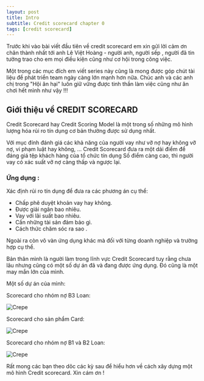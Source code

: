 ```yaml
---
layout: post
title: Intro
subtitle: Credit scorecard chapter 0
tags: [credit scorecard]
---
```



Trước khi vào bài viết đầu tiên về credit scorecard em xin gửi lời cảm ơn chân thành nhất tới anh Lê Việt Hoàng - 
người anh, người sếp , người đã tin tưởng trao cho em mọi điều kiện cũng như cơ hội trong công việc. 

Một trong các mục đích em viết series này cũng là mong được góp chút tài liệu để phát triển team ngày 
càng lớn mạnh hơn nữa. Chúc anh và các anh chị trong "Hội ăn hại" luôn giữ vững được tinh thần làm việc cũng 
như ăn chơi hết mình như vậy !!!


## Giới thiệu về CREDIT SCORECARD

Credit Scorecard hay Credit Scoring Model là một trong số những mô hình lượng 
hóa rủi ro tín dụng cơ bản thường được sử dụng nhất.

Với mục đính đánh giá các khả năng của người vay như vỡ nợ hay không vỡ nợ, vi phạm luật hay không, ... 
Credit Scorecard đưa ra một dải điểm để đáng giá tệp khách hàng của tổ chức tín dụng
Số điểm càng cao, thì người vay có xác suất vỡ nợ càng thấp và ngược lại.

### Ứng dụng :

Xác định rủi ro tín dụng để đưa ra các phương án cụ thể:

  - Chấp phê duyệt khoản vay hay không.
  - Được giải ngân bao nhiêu.
  - Vay với lãi suất bao nhiêu.
  - Cần những tài sản đảm bảo gì.
  - Cách thức chăm sóc ra sao .
  
Ngoài ra còn vô vàn ứng dụng khác mà đối với từng doanh nghiệp và trường hợp cụ thể.

Bản thân mình là người làm trong lĩnh vực Credit Scorecard tuy rằng chưa lâu nhưng 
cũng có một số dự án đã và đang được ứng dụng. Đó cũng là một may mắn lớn của mình.

Một số dự án của mình:


Scorecard cho nhóm nợ B3 Loan:

![Crepe](https://raw.githubusercontent.com/minmax49/minmax49.github.io/master/img/Scorecard_intro_0.png)



Scorecard cho sản phẩm Card:

![Crepe](https://raw.githubusercontent.com/minmax49/minmax49.github.io/master/img/Scorecard_intro_1.png)




Scorecard cho nhóm nợ B1 và B2 Loan:

![Crepe](https://raw.githubusercontent.com/minmax49/minmax49.github.io/master/img/Scorecard_intro_2.png)


Rất mong các bạn theo dõc các kỳ sau để hiểu hơn về cách xây dựng một mô hình Credit scorecard. Xin cám ơn !
